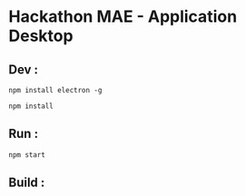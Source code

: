 # Hackathon MAE - Application Desktop

## Dev :
`npm install electron -g`

`npm install`

## Run :
`npm start`

## Build :

